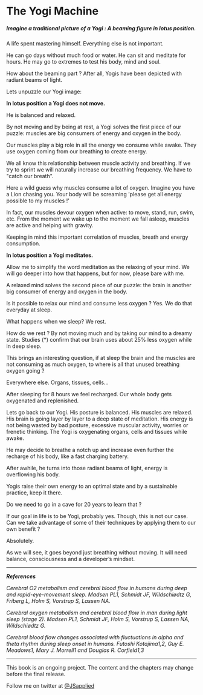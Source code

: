 # The Yogi Machine

##### Imagine a traditional picture of a Yogi : A beaming figure in lotus position. 

A life spent mastering himself. Everything else is not important. 

He can go days without much food or water. He can sit and meditate for hours. He may go to extremes to test his body, mind and soul. 

How about the beaming part ? After all, Yogis have been depicted with radiant beams of light. 

Lets unpuzzle our Yogi image:

**In lotus position a Yogi does not move.** 

He is balanced and relaxed. 

By not moving and by being at rest, a Yogi solves the first piece of our puzzle: muscles are big consumers of energy and oxygen in the body. 

Our muscles play a big role in all the energy we consume while awake. They use oxygen coming from our breathing to create energy. 

We all know this relationship between muscle activity and breathing. If we try to sprint we will naturally increase our breathing frequency. We have to "catch our breath".  

Here a wild guess why muscles consume a lot of oxygen. Imagine you have a Lion chasing you. Your body will be screaming 'please get all energy possible to my muscles !'

In fact, our muscles devour oxygen when active: to move, stand, run, swim, etc. From the moment we wake up to the moment we fall asleep, muscles are active and helping with gravity. 

Keeping in mind this important correlation of muscles, breath and energy consumption. 

**In lotus position a Yogi meditates.** 

Allow me to simplify the word meditation as the relaxing of your mind. We will go deeper into how that happens, but for now, please bare with me. 

A relaxed mind solves the second piece of our puzzle: the brain is another big consumer of energy and oxygen in the body. 

Is it possible to relax our mind and consume less oxygen ? Yes. We do that everyday at sleep. 

What happens when we sleep? We rest. 

How do we rest ? By not moving much and by taking our mind to a dreamy state. Studies (*) confirm that our brain uses about 25% less oxygen while in deep sleep. 

This brings an interesting question, if at sleep the brain and the muscles are not consuming as much oxygen, to where is all that unused breathing oxygen going ? 

Everywhere else. Organs, tissues, cells...

After sleeping for 8 hours we feel recharged. Our whole body gets oxygenated and replenished. 

Lets go back to our Yogi. His posture is balanced. His muscles are relaxed. His brain is going layer by layer to a deep state of meditation.  His energy is not being wasted by bad posture, excessive muscular activity, worries or frenetic thinking. The Yogi is oxygenating organs, cells and tissues while awake.

He may decide to breathe a notch up and increase even further the recharge of his body, like a fast charging battery. 

After awhile, he turns into those radiant beams of light, energy is overflowing his body. 

Yogis raise their own energy to an optimal state and by a sustainable practice, keep it there.  

Do we need to go in a cave for 20 years to learn that ? 

If our goal in life is to be Yogi, probably yes. Though, this is not our case. Can we take advantage of some of their techniques by applying them to our own benefit ? 

Absolutely. 

As we will see, it goes beyond just breathing without moving. It will need balance, consciousness and a developer’s mindset. 





***




***References***

*Cerebral O2 metabolism and cerebral blood flow in humans during deep and rapid-eye-movement sleep.
Madsen PL1, Schmidt JF, Wildschiødtz G, Friberg L, Holm S, Vorstrup S, Lassen NA.*

*Cerebral oxygen metabolism and cerebral blood flow in man during light sleep (stage 2).
Madsen PL1, Schmidt JF, Holm S, Vorstrup S, Lassen NA, Wildschiødtz G.*

*Cerebral blood flow changes associated with fluctuations
in alpha and theta rhythm during sleep onset in humans.
Futoshi Kotajima1,2, Guy E. Meadows1, Mary J. Morrell1 and Douglas R. Corfield1,3*

***

This book is an ongoing project. The content and the chapters may change before the final release.

Follow me on twitter at [@JSapplied](https://twitter.com/JSapplied) 
